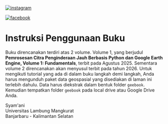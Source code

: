 <html>
  
<p><a href="https://www.instagram.com/syamani_ulm">
<img src="https://readmecodegen.vercel.app/api/social-icon?name=instagram" alt="instagram" />
</a></p>

<p><a href="https://web.facebook.com/syamani.ulm">
<img src="https://readmecodegen.vercel.app/api/social-icon?name=facebook" alt="facebook" />
</a></p>
  
</html>

# Instruksi Penggunaan Buku
Buku direncanakan terdiri atas 2 volume. Volume 1, yang berjudul **Pemrosesan Citra Penginderaan Jauh Berbasis Python dan Google Earth Engine, Volume 1: Fundamentals**, terbit pada Agustus 2025. Sementara volume 2 direncanakan akan menyusul terbit pada tahun 2026. Untuk mengikuti tutorial yang ada di dalam buku langkah demi langkah, Anda harus mengunduh paket data geospasial yang disediakan di laman ini terlebih dahulu. Data harus diekstrak dalam bentuk folder ```geebook```. Kemudian tempatkan folder ```geebook``` pada local drive atau Google Drive Anda.<br/>

Syam'ani<br/>
Universitas Lambung Mangkurat<br/>
Banjarbaru - Kalimantan Selatan<br/>

